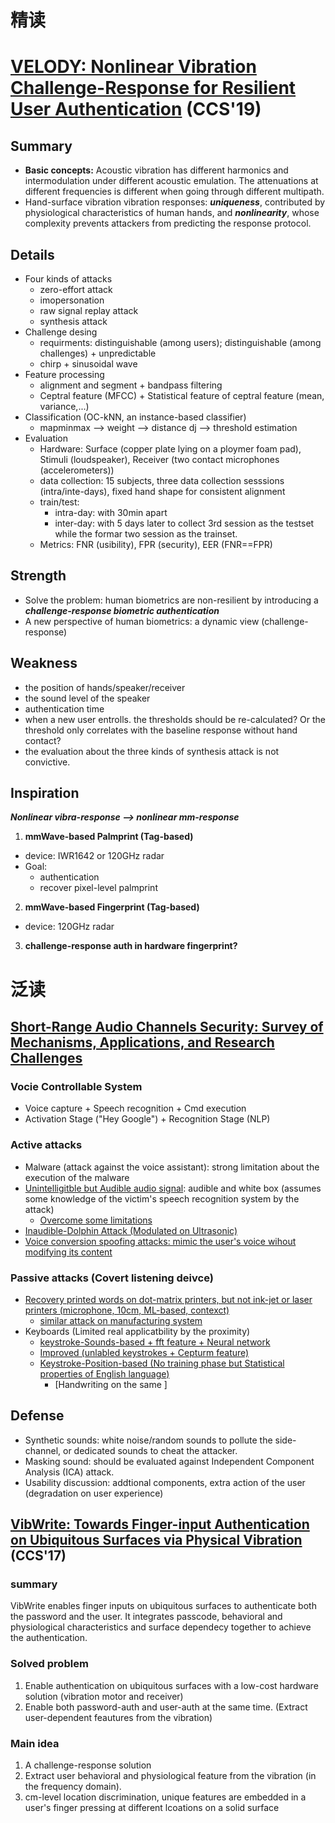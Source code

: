 # 精读
# [VELODY: Nonlinear Vibration Challenge-Response for Resilient User Authentication](https://wisest.ece.wisc.edu/wp-content/uploads/sites/740/2019/09/Velody_CCS2019_Jingjie.pdf) (CCS'19)
## Summary
- **Basic concepts:** Acoustic vibration has different harmonics and intermodulation under different acoustic emulation. The attenuations at different frequencies is different when going through different multipath. 
- Hand-surface vibration vibration responses: ***uniqueness***, contributed by physiological characteristics of human hands, and ***nonlinearity***, whose complexity prevents attackers from predicting the response protocol.
## Details
- Four kinds of attacks
  - zero-effort attack
  - imopersonation
  - raw signal replay attack
  - synthesis attack
- Challenge desing
  - requirments: distinguishable (among users); distinguishable (among challenges) + unpredictable
  - chirp + sinusoidal wave
- Feature processing
  - alignment and segment + bandpass filtering
  - Ceptral feature (MFCC) + Statistical feature of ceptral feature (mean, variance,...)
- Classification (OC-kNN, an instance-based classifier)
  - mapminmax --> weight --> distance dj --> threshold estimation
- Evaluation
  - Hardware: Surface (copper plate lying on a ploymer foam pad), Stimuli (loudspeaker), Receiver (two contact microphones (accelerometers))
  - data collection: 15 subjects, three data collection sesssions (intra/inte-days), fixed hand shape for consistent alignment
  - train/test: 
    - intra-day: with 30min apart
    - inter-day: with 5 days later to collect 3rd session as the testset while the formar two session as the trainset.
  - Metrics: FNR (usibility), FPR (security), EER (FNR==FPR)
## Strength
- Solve the problem: human biometrics are non-resilient by introducing a ***challenge-response biometric authentication***
- A new perspective of human biometrics: a dynamic view (challenge-response) 
## Weakness
- the position of hands/speaker/receiver
- the sound level of the speaker
- authentication time
- when a new user entrolls. the thresholds should be re-calculated? Or the threshold only correlates with the baseline response without hand contact?
- the evaluation about the three kinds of synthesis attack is not convictive.
## Inspiration
***Nonlinear vibra-response --> nonlinear mm-response***
1. **mmWave-based Palmprint (Tag-based)**
- device: IWR1642 or 120GHz radar
- Goal:
  - authentication
  - recover pixel-level palmprint
2. **mmWave-based Fingerprint (Tag-based)**
- device: 120GHz radar
3. **challenge-response auth in hardware fingerprint?**

# 泛读
## [Short-Range Audio Channels Security: Survey of Mechanisms, Applications, and Research Challenges](https://arxiv.org/pdf/2001.02877.pdf)

### Vocie Controllable System 
- Voice capture + Speech recognition + Cmd execution
- Activation Stage ("Hey Google") + Recognition Stage (NLP)
### Active attacks
  - Malware (attack against the voice assistant): strong limitation about the execution of the malware
  - [Unintelligitble but Audible audio signal](https://www.usenix.org/system/files/conference/woot15/woot15-paper-vaidya.pdf): audible and white box (assumes some knowledge of the victim's speech recognition system by the attack)
    - [Overcome some limitations](https://www.usenix.org/system/files/conference/usenixsecurity16/sec16_paper_carlini.pdf)
  - [Inaudible-Dolphin Attack (Modulated on Ultrasonic)](https://dl.acm.org/doi/pdf/10.1145/3133956.3134052) 
  - [Voice conversion spoofing attacks: mimic the user's voice wihout modifying its content](https://ieeexplore.ieee.org/stamp/stamp.jsp?tp=&arnumber=6694344)
  ### Passive attacks (Covert listening deivce)
- [Recovery printed words on dot-matrix printers, but not ink-jet or laser printers (microphone, 10cm, ML-based, contexct)](https://www.usenix.org/legacy/event/sec10/tech/full_papers/Backes.pdf)
  - [similar attack on manufacturing system](https://dl.acm.org/doi/pdf/10.5555/2984464.2984483)
- Keyboards (Limited real applicatbility by the proximity)
  - [keystroke-Sounds-based + fft feature + Neural network](https://ieeexplore.ieee.org/stamp/stamp.jsp?tp=&arnumber=1301311)
  - [Improved (unlabled keystrokes + Cepturm feature)](https://dl.acm.org/doi/pdf/10.1145/1609956.1609959)
  - [Keystroke-Position-based (No training phase but Statistical properties of English language)](https://dl.acm.org/doi/pdf/10.1145/1180405.1180436)
    - [Handwriting on the same ]

## Defense
- Synthetic sounds: white noise/random sounds to pollute the side-channel, or dedicated sounds to cheat the attacker.
- Masking sound: should be evaluated against Independent Component Analysis (ICA) attack.
- Usability discussion: addtional components, extra action of the user (degradation on user experience)

## [VibWrite: Towards Finger-input Authentication on Ubiquitous Surfaces via Physical Vibration](http://www.winlab.rutgers.edu/~yychen/papers/vibwrite.pdf) (CCS'17)
### summary
VibWrite enables finger inputs on ubiquitous surfaces to authenticate both the password and the user.
It integrates passcode, behavioral and physiological characteristics and surface dependecy together to achieve the authentication.
### Solved problem
1. Enable authentication on ubiquitous surfaces with a low-cost hardware solution (vibration motor and receiver)
2. Enable both password-auth and user-auth at the same time. (Extract user-dependent feautures from the vibration)
### Main idea
1. A challenge-response solution
2. Extract user behavioral and physiological feature from the vibration (in the frequency domain).
3. cm-level location discrimination, unique features are embedded in a user's finger pressing at different lcoations on a solid surface
<!-- ### Weakness
1. the stability of user-behavioral characteristics is doubtable -->